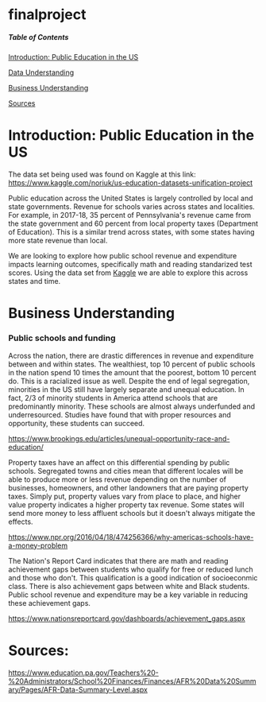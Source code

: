 # finalproject

##### Table of Contents  
[Introduction: Public Education in the US](#headers) 

[Data Understanding](#headers)  

[Business Understanding](#headers) 

[Sources](#headers)
<a name="headers"/>


# Introduction: Public Education in the US
The data set being used was found on Kaggle at this link: https://www.kaggle.com/noriuk/us-education-datasets-unification-project

Public education across the United States is largely controlled by local and state governments. Revenue for schools varies across states and localities. For example, in 2017-18, 35 percent of Pennsylvania's revenue came from the state government and 60 percent from local property taxes (Department of Education). This is a similar trend across states, with some states having more state revenue than local. 

We are looking to explore how public school revenue and expenditure impacts learning outcomes, specifically math and reading standarized test scores. Using the data set from [Kaggle](https://www.kaggle.com/noriuk/us-education-datasets-unification-project) we are able to explore this across states and time.

# Business Understanding
### Public schools and funding

Across the nation, there are drastic differences in revenue and expenditure between and within states. The wealthiest, top 10 percent of public schools in the nation spend 10 times the amount that the poorest, bottom 10 percent do. This is a racialized issue as well. Despite the end of legal segregation, minorities in the US still have largely separate and unequal education. In fact, 2/3 of minority students in America attend schools that are predominantly minority. These schools are almost always underfunded and underresourced. Studies have found that with proper resources and opportunity, these students can succeed. 

https://www.brookings.edu/articles/unequal-opportunity-race-and-education/

Property taxes have an affect on this differential spending by public schools. Segregated towns and cities mean that different locales will be able to produce more or less revenue depending on the number of businesses, homeowners, and other landowners that are paying property taxes. Simply put, property values vary from place to place, and higher value property indicates a higher property tax revenue. Some states will send more money to less affluent schools but it doesn't always mitigate the effects. 

https://www.npr.org/2016/04/18/474256366/why-americas-schools-have-a-money-problem

The Nation's Report Card indicates that there are math and reading achievement gaps between students who qualify for free or reduced lunch and those who don't. This qualification is a good indication of socioeconmic class. There is also achievement gaps between white and Black students. Public school revenue and expenditure may be a key variable in reducing these achievement gaps. 

https://www.nationsreportcard.gov/dashboards/achievement_gaps.aspx

 # Sources:

https://www.education.pa.gov/Teachers%20-%20Administrators/School%20Finances/Finances/AFR%20Data%20Summary/Pages/AFR-Data-Summary-Level.aspx
